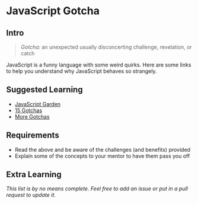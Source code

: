 # JavaScript Gotcha

## Intro

> *Gotcha:*
> an unexpected usually disconcerting challenge, revelation, or catch

JavaScript is a funny language with some weird quirks. Here are some links to help you understand why JavaScript behaves so strangely.

## Suggested Learning

- [JavaScript Garden](http://bonsaiden.github.io/JavaScript-Garden/#intro)
- [15 Gotchas](http://www.standardista.com/javascript/15-common-javascript-gotchas/)
- [More Gotchas](https://www.codeproject.com/Articles/182416/A-Collection-of-JavaScript-Gotchas)

## Requirements

- Read the above and be aware of the challenges (and benefits) provided
- Explain some of the concepts to your mentor to have them pass you off

## Extra Learning

*This list is by no means complete. Feel free to add an issue or put in a pull request to update it.*